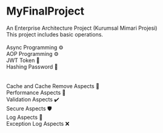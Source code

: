 # MyFinalProject
An Enterprise Architecture Project (Kurumsal Mimari Projesi)<br>
This project includes basic operations.
<br><br>
Async Programming ⚙️ <br>
AOP Programming ⚙️ <br>
JWT Token 🔐 <br>
Hashing Password 🔑 <br>
 <br> <br>
Cache and Cache Remove Aspects 🧰 <br>
Performance Aspects 🚀 <br>
Validation Aspects ✔️ <br>
Secure Aspects 🛡️ <br>
Log Aspects 📓 <br>
Exception Log Aspects ❌ <br>
